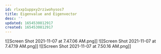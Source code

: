 ```yaml
---
id: rlxxp1uppxy2rziwohysos7
title: Eigenvalue and Eigenvector
desc: ''
updated: 1654530812917
created: 1654530812917
---
```

![[Screen Shot 2021-11-07 at 7.47.06 AM.png]]
![[Screen Shot 2021-11-07 at 7.47.19 AM.png]]
![[Screen Shot 2021-11-07 at 7.50.16 AM.png]]
